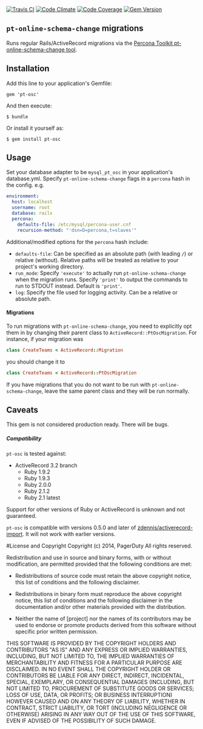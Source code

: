 [![Travis CI](https://travis-ci.org/steverice/pt-osc.svg)](https://travis-ci.org/steverice/pt-osc)
[![Code Climate](https://codeclimate.com/github/steverice/pt-osc.png)](https://codeclimate.com/github/steverice/pt-osc)
[![Code Coverage](https://codeclimate.com/github/steverice/pt-osc/coverage.png)](https://codeclimate.com/github/steverice/pt-osc)
[![Gem Version](https://badge.fury.io/rb/pt-osc.svg)](http://badge.fury.io/rb/pt-osc)

## `pt-online-schema-change` migrations

Runs regular Rails/ActiveRecord migrations via the [Percona Toolkit pt-online-schema-change tool](http://www.percona.com/doc/percona-toolkit/2.1/pt-online-schema-change.html).

## Installation

Add this line to your application's Gemfile:

    gem 'pt-osc'

And then execute:

    $ bundle

Or install it yourself as:

    $ gem install pt-osc

## Usage

Set your database adapter to be `mysql_pt_osc` in your application's database.yml.
Specify `pt-online-schema-change` flags in a `percona` hash in the config.
e.g.
```yaml
environment:
  host: localhost
  username: root
  database: rails
  percona:
    defaults-file: /etc/mysql/percona-user.cnf
    recursion-method: "'dsn=D=percona,t=slaves'"
```

Additional/modified options for the `percona` hash include:
  - `defaults-file`: Can be specified as an absolute path (with leading `/`) or relative (without). Relative paths will be treated as relative to your project's working directory.
  - `run_mode`: Specify `'execute'` to actually run `pt-online-schema-change` when the migration runs. Specify `'print'` to output the commands to run to STDOUT instead. Default is `'print'`.
  - `log`: Specify the file used for logging activity. Can be a relative or absolute path.

#### Migrations

To run migrations with `pt-online-schema-change`, you need to explicitly opt them in by changing their parent class to `ActiveRecord::PtOscMigration`. For instance, if your migration was
```ruby
class CreateTeams < ActiveRecord::Migration
```
you should change it to
```ruby
class CreateTeams < ActiveRecord::PtOscMigration
```
If you have migrations that you do not want to be run with `pt-online-schema-change`, leave the same parent class and they will be run normally.

## Caveats

This gem is not considered production ready. There will be bugs.

##### Compatibility

`pt-osc` is tested against:
- ActiveRecord 3.2 branch
  - Ruby 1.9.2
  - Ruby 1.9.3
  - Ruby 2.0.0
  - Ruby 2.1.2
  - Ruby 2.1 latest

Support for other versions of Ruby or ActiveRecord is unknown and not guaranteed.

`pt-osc` is compatible with versions 0.5.0 and later of [zdennis/activerecord-import](https://github.com/zdennis/activerecord-import). It will not work with earlier versions.

#License and Copyright
Copyright (c) 2014, PagerDuty
All rights reserved.

Redistribution and use in source and binary forms, with or without modification, are permitted provided that the following conditions are met:

* Redistributions of source code must retain the above copyright notice, this list of conditions and the following disclaimer.

* Redistributions in binary form must reproduce the above copyright notice, this list of conditions and the following disclaimer in the documentation and/or other materials provided with the distribution.

* Neither the name of [project] nor the names of its contributors may be used to endorse or promote products derived from this software without specific prior written permission.

THIS SOFTWARE IS PROVIDED BY THE COPYRIGHT HOLDERS AND CONTRIBUTORS "AS IS" AND ANY EXPRESS OR IMPLIED WARRANTIES, INCLUDING, BUT NOT LIMITED TO, THE IMPLIED WARRANTIES OF MERCHANTABILITY AND FITNESS FOR A PARTICULAR PURPOSE ARE DISCLAIMED. IN NO EVENT SHALL THE COPYRIGHT HOLDER OR CONTRIBUTORS BE LIABLE FOR ANY DIRECT, INDIRECT, INCIDENTAL, SPECIAL, EXEMPLARY, OR CONSEQUENTIAL DAMAGES (INCLUDING, BUT NOT LIMITED TO, PROCUREMENT OF SUBSTITUTE GOODS OR SERVICES; LOSS OF USE, DATA, OR PROFITS; OR BUSINESS INTERRUPTION) HOWEVER CAUSED AND ON ANY THEORY OF LIABILITY, WHETHER IN CONTRACT, STRICT LIABILITY, OR TORT (INCLUDING NEGLIGENCE OR OTHERWISE) ARISING IN ANY WAY OUT OF THE USE OF THIS SOFTWARE, EVEN IF ADVISED OF THE POSSIBILITY OF SUCH DAMAGE.
